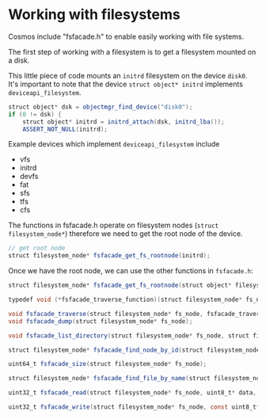 
# Working with filesystems

Cosmos include "fsfacade.h" to enable easily working with file systems.

The first step of working with a filesystem is to get a filesystem mounted on a disk.

This little piece of code mounts an `initrd` filesystem on the device `disk0`.  It's important to note that the device `struct object* initrd` implements `deviceapi_filesystem`.


```java
struct object* dsk = objectmgr_find_device("disk0");
if (0 != dsk) {
	struct object* initrd = initrd_attach(dsk, initrd_lba());
	ASSERT_NOT_NULL(initrd);
```

Example devices which implement `deviceapi_filesystem` include

* vfs
* initrd
* devfs
* fat
* sfs
* tfs
* cfs

The functions in fsfacade.h operate on filesystem nodes (`struct filesystem_node*`) therefore we need to get the root node of the device.

```java
// get root node
struct filesystem_node* fsfacade_get_fs_rootnode(initrd);
```

Once we have the root node, we can use the other functions in `fsfacade.h`:

```java
struct filesystem_node* fsfacade_get_fs_rootnode(struct object* filesystem_device);

typedef void (*fsfacade_traverse_function)(struct filesystem_node* fs_node, uint32_t depth);

void fsfacade_traverse(struct filesystem_node* fs_node, fsfacade_traverse_function f);
void fsfacade_dump(struct filesystem_node* fs_node);

void fsfacade_list_directory(struct filesystem_node* fs_node, struct filesystem_directory* dir);

struct filesystem_node* fsfacade_find_node_by_id(struct filesystem_node* fs_node, uint32_t id);

uint64_t fsfacade_size(struct filesystem_node* fs_node);

struct filesystem_node* fsfacade_find_file_by_name(struct filesystem_node* fs_node, char* name);

uint32_t fsfacade_read(struct filesystem_node* fs_node, uint8_t* data, uint32_t data_size);

uint32_t fsfacade_write(struct filesystem_node* fs_node, const uint8_t* data, uint32_t data_size);

```